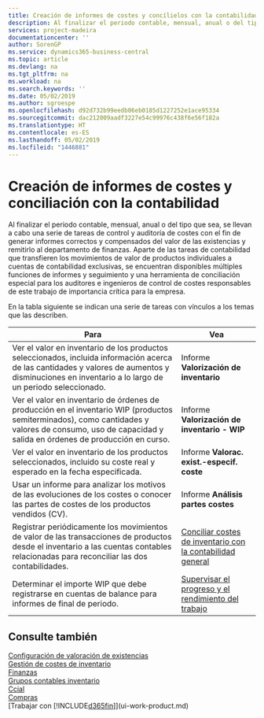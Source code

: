 ```yaml
---
title: Creación de informes de costes y concílielos con la contabilidad | Documentos de Microsoft
description: Al finalizar el periodo contable, mensual, anual o del tipo que sea, se llevan a cabo una serie de tareas de control y auditoría de costes con el fin de generar informes correctos y compensados del valor de las existencias y remitirlo al departamento de finanzas. Aparte de las tareas de contabilidad que transfieren los movimientos de valor de productos individuales a cuentas de contabilidad exclusivas, se encuentran disponibles múltiples funciones de informes y seguimiento y una herramienta de conciliación especial para los auditores e ingenieros de control de costes responsables de este trabajo de importancia crítica para la empresa.
services: project-madeira
documentationcenter: ''
author: SorenGP
ms.service: dynamics365-business-central
ms.topic: article
ms.devlang: na
ms.tgt_pltfrm: na
ms.workload: na
ms.search.keywords: ''
ms.date: 05/02/2019
ms.author: sgroespe
ms.openlocfilehash: d92d732b99eedb06eb0185d1227252e1ace95334
ms.sourcegitcommit: dac212009aadf3227e54c99976c438f6e56f182a
ms.translationtype: HT
ms.contentlocale: es-ES
ms.lasthandoff: 05/02/2019
ms.locfileid: "1446881"
---
```

# <a name="reporting-costs-and-reconciling-with-the-general-ledger"></a>Creación de informes de costes y conciliación con la contabilidad
Al finalizar el periodo contable, mensual, anual o del tipo que sea, se llevan a cabo una serie de tareas de control y auditoría de costes con el fin de generar informes correctos y compensados del valor de las existencias y remitirlo al departamento de finanzas. Aparte de las tareas de contabilidad que transfieren los movimientos de valor de productos individuales a cuentas de contabilidad exclusivas, se encuentran disponibles múltiples funciones de informes y seguimiento y una herramienta de conciliación especial para los auditores e ingenieros de control de costes responsables de este trabajo de importancia crítica para la empresa.  

 En la tabla siguiente se indican una serie de tareas con vínculos a los temas que las describen.   

|**Para**|**Vea**|  
|------------|-------------|  
|Ver el valor en inventario de los productos seleccionados, incluida información acerca de las cantidades y valores de aumentos y disminuciones en inventario a lo largo de un periodo seleccionado.|Informe **Valorización de inventario**|  
|Ver el valor en inventario de órdenes de producción en el inventario WIP (productos semiterminados), como cantidades y valores de consumo, uso de capacidad y salida en órdenes de producción en curso.|Informe **Valorización de inventario - WIP**|  
|Ver el valor en inventario de los productos seleccionados, incluido su coste real y esperado en la fecha especificada.|Informe **Valorac. exist.-especif. coste**|  
|Usar un informe para analizar los motivos de las evoluciones de los costes o conocer las partes de costes de los productos vendidos (CV).|Informe **Análisis partes costes**|  
|Registrar periódicamente los movimientos de valor de las transacciones de productos desde el inventario a las cuentas contables relacionadas para reconciliar las dos contabilidades.|[Conciliar costes de inventario con la contabilidad general](finance-how-to-post-inventory-costs-to-the-general-ledger.md)|  
|Determinar el importe WIP que debe registrarse en cuentas de balance para informes de final de periodo.|[Supervisar el progreso y el rendimiento del trabajo](projects-how-monitor-progress-performance.md)|

## <a name="see-also"></a>Consulte también  
[Configuración de valoración de existencias](finance-set-up-inventory-valuation-and-costing.md)  
[Gestión de costes de inventario](finance-manage-inventory-costs.md)  
[Finanzas](finance.md)  
[Grupos contables inventario](inventory-manage-inventory.md)   
[Ccial](sales-manage-sales.md)   
[Compras](purchasing-manage-purchasing.md)  
[Trabajar con [!INCLUDE[d365fin](includes/d365fin_md.md)]](ui-work-product.md)

